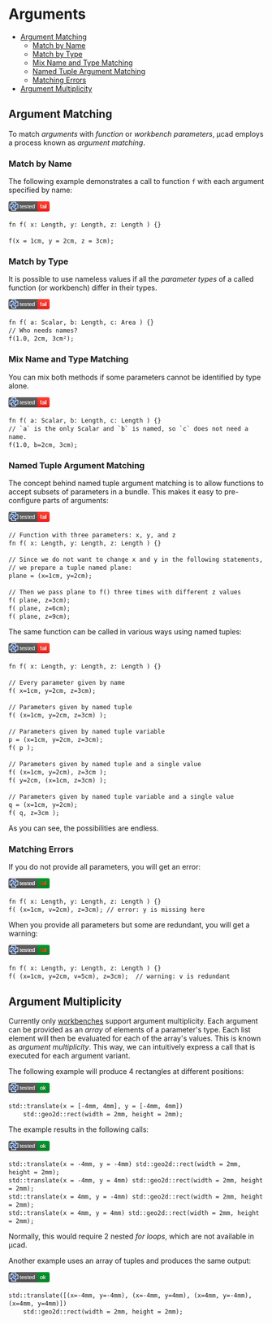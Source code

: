 # Arguments

- [Argument Matching](#argument-matching)
  - [Match by Name](#match-by-name)
  - [Match by Type](#match-by-type)
  - [Mix Name and Type Matching](#mix-name-and-type-matching)
  - [Named Tuple Argument Matching](#named-tuple-argument-matching)
  - [Matching Errors](#matching-errors)
- [Argument Multiplicity](#argument-multiplicity)

## Argument Matching

To match *arguments* with *function* or *workbench parameters*, µcad employs
a process known as *argument matching*.

### Match by Name

The following example demonstrates a call to function `f` with each argument
specified by name:

[![test](.test/argument_match_name.png)](.test/argument_match_name.log)

```µcad,argument_match_name#todo
fn f( x: Length, y: Length, z: Length ) {}

f(x = 1cm, y = 2cm, z = 3cm);
```

### Match by Type

It is possible to use nameless values if all the *parameter types* of a called
function (or workbench) differ in their types.

[![test](.test/argument_match_type.png)](.test/argument_match_type.log)

```µcad,argument_match_type#todo
fn f( a: Scalar, b: Length, c: Area ) {}
// Who needs names?
f(1.0, 2cm, 3cm²);
```

### Mix Name and Type Matching

You can mix both methods if some parameters cannot be identified by type alone.

[![test](.test/argument_match_mix.png)](.test/argument_match_mix.log)

```µcad,argument_match_mix#todo
fn f( a: Scalar, b: Length, c: Length ) {}
// `a` is the only Scalar and `b` is named, so `c` does not need a name.
f(1.0, b=2cm, 3cm);
```

### Named Tuple Argument Matching

The concept behind named tuple argument matching is to allow functions to accept
subsets of parameters in a bundle.
This makes it easy to pre-configure parts of arguments:

[![test](.test/tuple_match.png)](.test/tuple_match.log)

```µcad,tuple_match
// Function with three parameters: x, y, and z
fn f( x: Length, y: Length, z: Length ) {}

// Since we do not want to change x and y in the following statements,
// we prepare a tuple named plane:
plane = (x=1cm, y=2cm);

// Then we pass plane to f() three times with different z values
f( plane, z=3cm);
f( plane, z=6cm);
f( plane, z=9cm);
```

The same function can be called in various ways using named tuples:

[![test](.test/tuple_match_variants.png)](.test/tuple_match_variants.log)

```µcad,tuple_match_variants
fn f( x: Length, y: Length, z: Length ) {}

// Every parameter given by name
f( x=1cm, y=2cm, z=3cm);

// Parameters given by named tuple
f( (x=1cm, y=2cm, z=3cm) );

// Parameters given by named tuple variable
p = (x=1cm, y=2cm, z=3cm);
f( p );

// Parameters given by named tuple and a single value
f( (x=1cm, y=2cm), z=3cm );
f( y=2cm, (x=1cm, z=3cm) );

// Parameters given by named tuple variable and a single value
q = (x=1cm, y=2cm);
f( q, z=3cm );
```

As you can see, the possibilities are endless.

### Matching Errors

If you do not provide all parameters, you will get an error:

[![test](.test/tuple_match_errors.png)](.test/tuple_match_errors.log)

```µcad,tuple_match_errors#fail
fn f( x: Length, y: Length, z: Length ) {}
f( (x=1cm, v=2cm), z=3cm); // error: y is missing here
```

When you provide all parameters but some are redundant, you will get a warning:

[![test](.test/tuple_match_warnings.png)](.test/tuple_match_warnings.log)

```µcad,tuple_match_warnings#fail
fn f( x: Length, y: Length, z: Length ) {}
f( (x=1cm, y=2cm, v=5cm), z=3cm);  // warning: v is redundant
```

## Argument Multiplicity

Currently only [workbenches](workbench.md) support argument multiplicity.
Each argument can be provided as an *array* of elements of a parameter's type.
Each list element will then be evaluated for each of the array's values.
This is known as *argument multiplicity*. This way, we can intuitively express a call that is executed for each argument variant.

The following example will produce 4 rectangles at different positions:

[![test](.test/multiplicity_arrays.png)](.test/multiplicity_arrays.log)

```µcad,multiplicity_arrays
std::translate(x = [-4mm, 4mm], y = [-4mm, 4mm]) 
    std::geo2d::rect(width = 2mm, height = 2mm);
```

The example results in the following calls:

[![test](.test/no_multiplicity.png)](.test/no_multiplicity.log)

```µcad,no_multiplicity
std::translate(x = -4mm, y = -4mm) std::geo2d::rect(width = 2mm, height = 2mm);
std::translate(x = -4mm, y = 4mm) std::geo2d::rect(width = 2mm, height = 2mm);
std::translate(x = 4mm, y = -4mm) std::geo2d::rect(width = 2mm, height = 2mm);
std::translate(x = 4mm, y = 4mm) std::geo2d::rect(width = 2mm, height = 2mm);
```

Normally, this would require 2 nested *for loops*, which are not available in µcad.

Another example uses an array of tuples and produces the same output:

[![test](.test/multiplicity_tuple_array.png)](.test/multiplicity_tuple_array.log)

```µcad,multiplicity_tuple_array
std::translate([(x=-4mm, y=-4mm), (x=-4mm, y=4mm), (x=4mm, y=-4mm), (x=4mm, y=4mm)]) 
    std::geo2d::rect(width = 2mm, height = 2mm);
```
